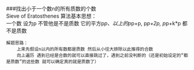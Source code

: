 ###找出小于一个数n的所有质数的个数  
	Sieve of Eratosthenes 算法基本思想：  
		一个数 设为p 不管他是不是质数 它的平方p*p、以上的p*p+p, p*p+2p, p*p+k*p 都不是质数  

	解题思路：  
		上来先假设n以内的所有数都是质数 然后从小往大排除以此推得的合数  
		向上遍历 遇到已经是合数的就可以直接跳过了，遇到之前没判断的（还是初始设定的“都是质数”的这些数 就可以确定真的就是质数了）  